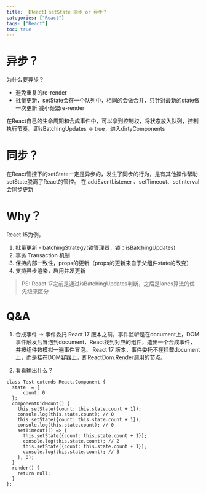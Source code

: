 ```yaml
---
title: 【React】setState 同步 or 异步？
categories: ["React"]
tags: ["React"]
toc: true
---
```


# 异步？
为什么要异步？
- 避免重复的re-render
- 批量更新，setState会在一个队列中，相同的会做合并，只针对最新的state做一次更新
减小频繁re-render

在React自己的生命周期和合成事件中，可以拿到控制权，将状态放入队列，控制执行节奏。即isBatchingUpdates -> true，进入dirtyComponents

# 同步？

在React管控下的setState一定是异步的，发生了同步的行为，是有其他操作帮助setState脱离了React的管控。
在 addEventListener 、setTimeout、setInterval 会同步更新

# Why？
React 15为例，
1. 批量更新 - batchingStrategy(锁管理器，锁：isBatchingUpdates)
2. 事务 Transaction 机制
3. 保持内部一致性，props的更新（props的更新来自于父组件state的改变）
4. 支持异步渲染，启用并发更新

> PS: React 17之前是通过isBatchingUpdates判断，之后是lanes算法的优先级来区分

# Q&A
1. 合成事件 -> 事件委托
 React 17 版本之前，事件监听是在document上，DOM事件触发后冒泡到document，React找到对应的组件，造出一个合成事件，并按组件数模拟一遍事件冒泡。
 React 17 版本，事件委托不在挂载document上，而是挂在DOM容器上，即ReactDom.Render调用的节点。

2. 看看输出什么？
```
class Test extends React.Component {
  state  = {
      count: 0
  };
  componentDidMount() {
    this.setState({count: this.state.count + 1});
    console.log(this.state.count); // 0
    this.setState({count: this.state.count + 1});
    console.log(this.state.count); // 0
    setTimeout(() => {
      this.setState({count: this.state.count + 1});
      console.log(this.state.count); // 2
      this.setState({count: this.state.count + 1});
      console.log(this.state.count); // 3
    }, 0);
  }
  render() {
    return null;
  }
};
```